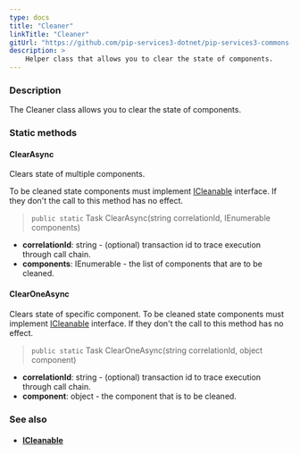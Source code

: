 ```yaml
---
type: docs
title: "Cleaner"
linkTitle: "Cleaner"
gitUrl: "https://github.com/pip-services3-dotnet/pip-services3-commons-dotnet"
description: >
    Helper class that allows you to clear the state of components.
---
```


### Description

The Cleaner class allows you to clear the state of components.

### Static methods

#### ClearAsync
Clears state of multiple components.

To be cleaned state components must implement [ICleanable](../icleanable) interface.
If they don't the call to this method has no effect.

> `public static` Task ClearAsync(string correlationId, IEnumerable components)

- **correlationId**: string - (optional) transaction id to trace execution through call chain.
- **components**: IEnumerable - the list of components that are to be cleaned.

#### ClearOneAsync
Clears state of specific component.
To be cleaned state components must implement [ICleanable](../icleanable) interface.
If they don't the call to this method has no effect.

> `public static` Task ClearOneAsync(string correlationId, object component)

- **correlationId**: string - (optional) transaction id to trace execution through call chain.
- **component**: object - the component that is to be cleaned.

### See also
- #### [ICleanable](../icleanable)
